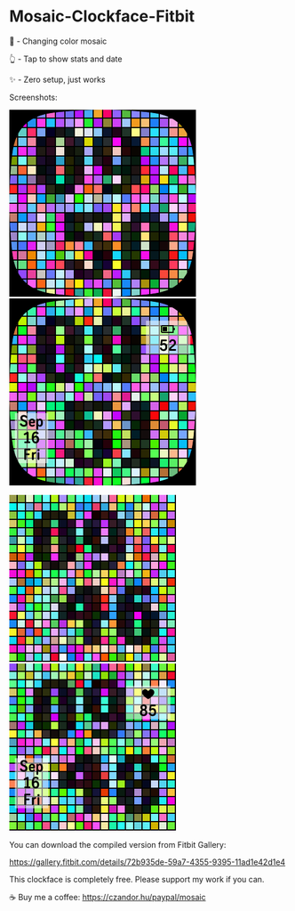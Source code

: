 # Mosaic-Clockface-Fitbit
🌈 - Changing color mosaic

👆 - Tap to show stats and date

✨ - Zero setup, just works

Screenshots:

![Sense](https://github.com/czandor/Mosaic-Clockface-Fitbit/blob/main/screenshots/sense/1.png?raw=true)
![Sense](https://github.com/czandor/Mosaic-Clockface-Fitbit/blob/main/screenshots/sense/3.png?raw=true)

![Versa](https://github.com/czandor/Mosaic-Clockface-Fitbit/blob/main/screenshots/versa/1.png?raw=true)
![Versa](https://github.com/czandor/Mosaic-Clockface-Fitbit/blob/main/screenshots/versa/4.png?raw=true)

You can download the compiled version from Fitbit Gallery:

https://gallery.fitbit.com/details/72b935de-59a7-4355-9395-11ad1e42d1e4

This clockface is completely free. Please support my work if you can.

☕ Buy me a coffee: https://czandor.hu/paypal/mosaic
